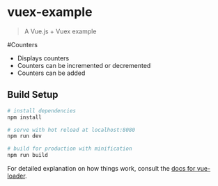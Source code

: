 # vuex-example

> A Vue.js + Vuex example

#Counters
- Displays counters
- Counters can be incremented or decremented
- Counters can be added

## Build Setup

``` bash
# install dependencies
npm install

# serve with hot reload at localhost:8080
npm run dev

# build for production with minification
npm run build
```

For detailed explanation on how things work, consult the [docs for vue-loader](http://vuejs.github.io/vue-loader).
